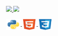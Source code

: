 <div>
  <a href="https://github.com/anthonyzutter/anthonyzutter">
    <img height="180em" src="https://github-readme-stats.vercel.app/api?username=anthonyzutter&theme=midnight-purple" />
    <img height="180em" src="https://github-readme-stats.vercel.app/api/top-langs/?username=anthonyzutter&theme=midnight-purple" />
</div>
  
<div style="display: inline_block"><br>
  <img align="center" alt="Python-Icon" height="30" width="40" src="https://raw.githubusercontent.com/devicons/devicon/master/icons/python/python-original.svg">
  <img align="center" alt="HTML-Icon" height="30" width="40" src="https://raw.githubusercontent.com/devicons/devicon/master/icons/html5/html5-original.svg">
  <img align="center" alt="CSS-Icon" height="30" width="40" src="https://raw.githubusercontent.com/devicons/devicon/master/icons/css3/css3-original.svg">
</div>
  
